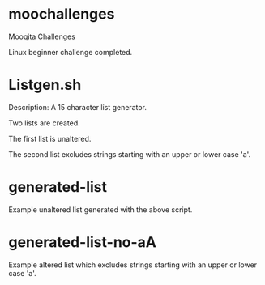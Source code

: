 # moochallenges
Mooqita Challenges

Linux beginner challenge completed.

# Listgen.sh
Description: A 15 character list generator.

Two lists are created.

The first list is unaltered.

The second list excludes strings starting with an upper or lower case 'a'.
  
# generated-list
Example unaltered list generated with the above script.

# generated-list-no-aA
Example altered list which excludes strings starting with an upper or lower case 'a'.
